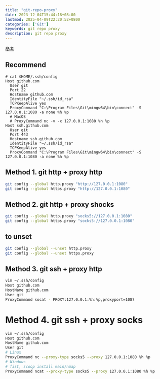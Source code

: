 ```yaml
---
title: "git-repo-proxy"
date: 2023-12-04T15:44:18+08:00
lastmod: 2025-04-09T22:20:52+0800
categories: ['Git']
keywords: git repo proxy
description: git repo proxy
---
```


[参考](https://stackoverflow.com/a/67513102)

## Recommend

```shell
# cat $HOME/.ssh/config
Host github.com
  User git
  Port 22
  Hostname github.com
  IdentityFile "~/.ssh/id_rsa"
  TCPKeepAlive yes
  ProxyCommand "C:\Program Files\Git\mingw64\bin\connect" -S 127.0.0.1:1080 -a none %h %p
  # MacOS
  # ProxyCommand nc -v -x 127.0.0.1:1080 %h %p
Host ssh.github.com
  User git
  Port 443
  Hostname ssh.github.com
  IdentityFile "~/.ssh/id_rsa"
  TCPKeepAlive yes
  ProxyCommand "C:\Program Files\Git\mingw64\bin\connect" -S 127.0.0.1:1080 -a none %h %p
```

## Method 1. git http + proxy http

```bash
git config --global http.proxy "http://127.0.0.1:1080"
git config --global https.proxy "http://127.0.0.1:1080"
```

## Method 2. git http + proxy shocks

```bash
git config --global http.proxy "socks5://127.0.0.1:1080"
git config --global https.proxy "socks5://127.0.0.1:1080"
```

## to unset

```bash
git config --global --unset http.proxy
git config --global --unset https.proxy
```

## Method 3. git ssh + proxy http

```bash
vim ~/.ssh/config
Host github.com
HostName github.com
User git
ProxyCommand socat - PROXY:127.0.0.1:%h:%p,proxyport=1087
```

# Method 4. git ssh + proxy socks

```bash
vim ~/.ssh/config
Host github.com
HostName github.com
User git
# Linux
ProxyCommand nc --proxy-type socks5 --proxy 127.0.0.1:1080 %h %p
# Windows
# fist, scoop install main/nmap
ProxyCommand ncat --proxy-type socks5 --proxy 127.0.0.1:1080 %h %p
```
